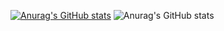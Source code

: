 [![Anurag's GitHub stats](https://github-readme-stats.vercel.app/api?username=greekyogu)](https://github.com/anuraghazra/github-readme-stats)
![Anurag's GitHub stats](https://github-readme-stats.vercel.app/api?username=greekyogu&show_icons=true&theme=radical)

